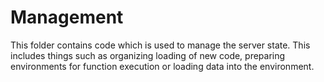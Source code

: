 # Management

This folder contains code which is used to manage the server state.
This includes things such as organizing loading of new code, preparing
environments for function execution or loading data into the environment.
